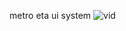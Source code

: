 metro eta ui system
![vid](https://github.com/user-attachments/assets/bcbd0021-dfb6-49c7-8fe5-891fea522465)

